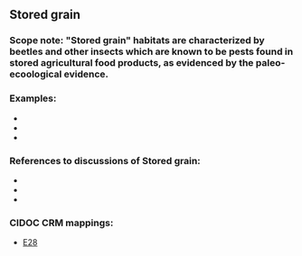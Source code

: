 
## Stored grain 

###  Scope note: "Stored grain" habitats are characterized by beetles and other insects which are known to be pests found in stored agricultural food products, as evidenced by the paleo-ecoological evidence.



### Examples: 

* 
* 
* 

### References to discussions of Stored grain:

* 

* 

* 

### CIDOC CRM mappings: 

* [E28](http://www.cidoc-crm.org/entity/e28-conceptual-object/version-6.2)

